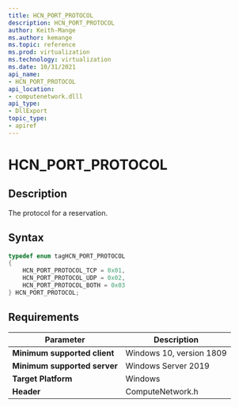 ```yaml
---
title: HCN_PORT_PROTOCOL
description: HCN_PORT_PROTOCOL
author: Keith-Mange
ms.author: kemange
ms.topic: reference
ms.prod: virtualization
ms.technology: virtualization
ms.date: 10/31/2021
api_name:
- HCN_PORT_PROTOCOL
api_location:
- computenetwork.dlll
api_type:
- DllExport
topic_type:
- apiref
---
```

# HCN\_PORT\_PROTOCOL

## Description

The protocol for a reservation.

## Syntax

```cpp
typedef enum tagHCN_PORT_PROTOCOL
{
    HCN_PORT_PROTOCOL_TCP = 0x01,
    HCN_PORT_PROTOCOL_UDP = 0x02,
    HCN_PORT_PROTOCOL_BOTH = 0x03
} HCN_PORT_PROTOCOL;

```

## Requirements

|Parameter|Description|
|---|---|
| **Minimum supported client** | Windows 10, version 1809 |
| **Minimum supported server** | Windows Server 2019 |
| **Target Platform** | Windows |
| **Header** | ComputeNetwork.h |

